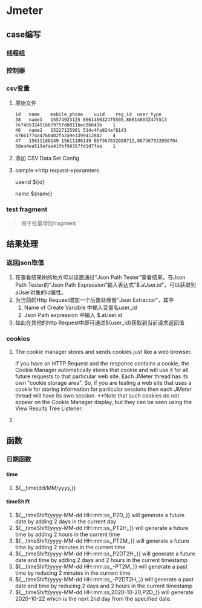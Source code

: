 Jmeter
======

## case编写

### 线程组



### 控制器



### csv变量

1. 原始文件

   ```
   id	name	mobile_phone	uuid	reg_id	user_type	
   38	name1	15574923125	866146032475505,866146032475513	7e74b532451b67975fd8811bec8b643b	1	
   46	name2	15227125901	514c4fa924af8143	67661774a4760402fa2a9e3399412842	4
   47	15611186149	15611186149	867367032098712,867367032098704	50ea4ea519afae41fbf98357fd1d7faa	1
   ```

2. 添加 CSV Data Set Config

   

3. sample->http request->paramters

   userid	${id}

   name	${name}

### test fragment

> 用于批量增加fragment



## 结果处理



### 返回json取值

1. 在查看结果树的地方可以设置通过“Json Path Tester”查看结果，在Json Path Tester的“Json Path Expression”输入表达式"$.aUser.id"，可以获取到aUser对象的Id属性。
2. 为当前的Http Request增加一个后置处理器“Json Extractor”，其中
   1. Name of Create Variable 中输入变量名user_id
   2. Json Path expression 中输入 $.aUser.id
3. 如此在其他的http Request中即可通过${user_id}获取到当前请求返回值

### cookies

 1. The cookie manager stores and sends cookies just like a web browser.

    If you have an HTTP Request and the response contains a cookie, the Cookie Manager automatically stores that cookie and will use it for all future requests to that particular web site. Each JMeter thread has its own "cookie storage area". So, if you are testing a web site that uses a cookie for storing information for particular sessions then each JMeter thread will have its own session. **Note that such cookies do not appear on the Cookie Manager display, but they can be seen using the View Results Tree Listener.

 2. 

## 函数

### 日期函数

#### time

1. ${__time(dd/MM/yyyy,)}

#### timeShift

1. ${__timeShift(yyyy-MM-dd HH:mm:ss,,P2D,,)} will generate a future date by adding 2 days in the current day
2. ${__timeShift(yyyy-MM-dd HH:mm:ss,,PT2H,,)} will generate a future time by adding 2 hours in the current time
3. ${__timeShift(yyyy-MM-dd HH:mm:ss,,PT2M,,)} will generate a future time by adding 2 minutes in the current time
4. ${__timeShift(yyyy-MM-dd HH:mm:ss,,P2DT2H,,)} will generate a future date and time by adding 2 days and 2 hours in the current timestamp
5. ${__timeShift(yyyy-MM-dd HH:mm:ss,,-PT2M,,)} will generate a past time by reducing 2 minutes in the current time
6. ${__timeShift(yyyy-MM-dd HH:mm:ss,,-P2DT2H,,)} will generate a past date and time by reducing 2 days and 2 hours in the current timestamp
7. ${__timeShift(yyyy-MM-dd HH:mm:ss,2020-10-20,P2D,,)} will generate 2020-10-22 which is the next 2nd day from the specified date.